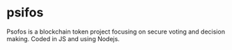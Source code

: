 # psifos

Psofos is a blockchain token project focusing on secure voting and decision making. Coded in JS and using Nodejs. 
